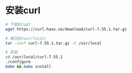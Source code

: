 # 安装curl

```bash
# 下载到/opt
wget https://curl.haxx.se/download/curl-7.55.1.tar.gz
```

```bash
# 解压到/usr/local/
tar -zxvf curl-7.55.1.tar.gz -C /usr/local
```

```bash
# 安装
cd /usr/local/curl-7.55.1
./configure
make && make install
```

